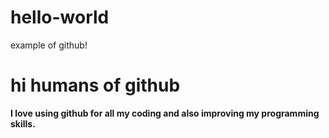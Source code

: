# hello-world
example of github!

# hi humans of github
**I love using github for all my coding and also improving my programming skills.**



